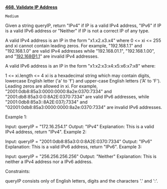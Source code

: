 [**468. Validate IP Address**](https://leetcode.com/problems/validate-ip-address/)

    Medium

Given a string queryIP, return "IPv4" if IP is a valid IPv4 address, "IPv6" if IP is a valid IPv6 address or "Neither" if IP is not a correct IP of any type.

A valid IPv4 address is an IP in the form "x1.x2.x3.x4" where 0 <= xi <= 255 and xi cannot contain leading zeros. For example, "192.168.1.1" and "192.168.1.0" are valid IPv4 addresses while "192.168.01.1", "192.168.1.00", and "192.168@1.1" are invalid IPv4 addresses.

A valid IPv6 address is an IP in the form "x1:x2:x3:x4:x5:x6:x7:x8" where:

1 <= xi.length <= 4
xi is a hexadecimal string which may contain digits, lowercase English letter ('a' to 'f') and upper-case English letters ('A' to 'F').
Leading zeros are allowed in xi.
For example, "2001:0db8:85a3:0000:0000:8a2e:0370:7334" and "2001:db8:85a3:0:0:8A2E:0370:7334" are valid IPv6 addresses, while "2001:0db8:85a3::8A2E:037j:7334" and "02001:0db8:85a3:0000:0000:8a2e:0370:7334" are invalid IPv6 addresses.



Example 1:

Input: queryIP = "172.16.254.1"
Output: "IPv4"
Explanation: This is a valid IPv4 address, return "IPv4".
Example 2:

Input: queryIP = "2001:0db8:85a3:0:0:8A2E:0370:7334"
Output: "IPv6"
Explanation: This is a valid IPv6 address, return "IPv6".
Example 3:

Input: queryIP = "256.256.256.256"
Output: "Neither"
Explanation: This is neither a IPv4 address nor a IPv6 address.


Constraints:

queryIP consists only of English letters, digits and the characters '.' and ':'.